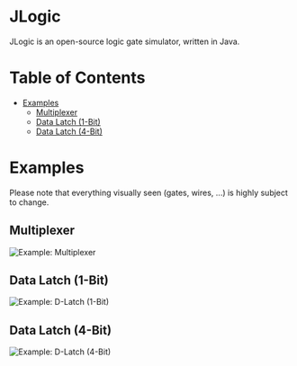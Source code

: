 # JLogic
JLogic is an open-source logic gate simulator, written in Java.

Table of Contents
=================
* [Examples](#examples)
  * [Multiplexer](#multiplexer)
  * [Data Latch (1-Bit)](#data-latch-1-bit)
  * [Data Latch (4-Bit)](#data-latch-4-bit)

Examples
========
Please note that everything visually seen (gates, wires, ...) is highly subject to change.

Multiplexer
-----------
![Example: Multiplexer](https://github.com/DynxstyGIT/JLogic/assets/48297101/57112985-7ad0-4df7-aa0a-f081e79262a5)

Data Latch (1-Bit)
------------------
![Example: D-Latch (1-Bit)](https://github.com/DynxstyGIT/JLogic/assets/48297101/2faec88f-1221-4707-888f-ff88d55cdaac)

Data Latch (4-Bit)
------------------
![Example: D-Latch (4-Bit)](https://github.com/DynxstyGIT/JLogic/assets/48297101/09acbf1e-4c6e-4f4c-ae6c-950114d278e5)




